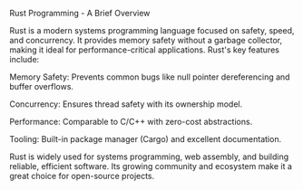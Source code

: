 Rust Programming - A Brief Overview

Rust is a modern systems programming language focused on safety, speed, and concurrency. It provides memory safety without a garbage collector, making it ideal for performance-critical applications. Rust's key features include:

Memory Safety: Prevents common bugs like null pointer dereferencing and buffer overflows.

Concurrency: Ensures thread safety with its ownership model.

Performance: Comparable to C/C++ with zero-cost abstractions.

Tooling: Built-in package manager (Cargo) and excellent documentation.

Rust is widely used for systems programming, web assembly, and building reliable, efficient software. Its growing community and ecosystem make it a great choice for open-source projects.
